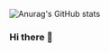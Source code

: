 ![Anurag's GitHub stats](https://github-readme-stats.vercel.app/api?ouadiamohammed=anuraghazra&show_icons=true&theme=radical)

### Hi there 👋

<!--
**ouadiamohammed/ouadiamohammed** is a ✨ _special_ ✨ repository because its `README.md` (this file) appears on your GitHub profile.

Here are some ideas to get you started:

- 🔭 I’m currently working on ...
- 🌱 I’m currently learning ...
- 👯 I’m looking to collaborate on ...
- 🤔 I’m looking for help with ...
- 💬 Ask me about ...
- 📫 How to reach me: ...
- 😄 Pronouns: ...
- ⚡ Fun fact: ...
-->
